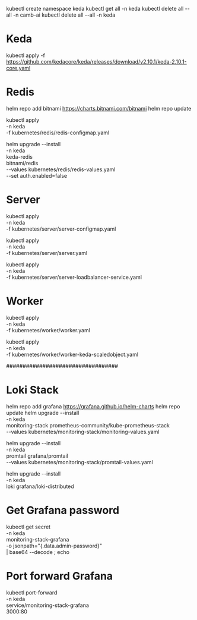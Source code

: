 kubectl create namespace keda
kubectl get all -n keda
kubectl delete all --all -n camb-ai
kubectl delete all --all -n keda

# Keda
kubectl apply -f https://github.com/kedacore/keda/releases/download/v2.10.1/keda-2.10.1-core.yaml

# Redis
helm repo add bitnami https://charts.bitnami.com/bitnami
helm repo update

kubectl apply \
  -n keda \
  -f kubernetes/redis/redis-configmap.yaml

helm upgrade --install \
  -n keda \
  keda-redis \
  bitnami/redis \
  --values kubernetes/redis/redis-values.yaml \
  --set auth.enabled=false



# Server
kubectl apply \
  -n keda \
  -f kubernetes/server/server-configmap.yaml

kubectl apply \
  -n keda \
  -f kubernetes/server/server.yaml

kubectl apply \
  -n keda \
  -f kubernetes/server/server-loadbalancer-service.yaml

# Worker
kubectl apply \
  -n keda \
  -f kubernetes/worker/worker.yaml

kubectl apply \
  -n keda \
  -f kubernetes/worker/worker-keda-scaledobject.yaml

##################################

# Loki Stack
helm repo add grafana https://grafana.github.io/helm-charts
helm repo update
helm upgrade --install \
  -n keda \
  monitoring-stack prometheus-community/kube-prometheus-stack \
  --values kubernetes/monitoring-stack/monitoring-values.yaml

helm upgrade --install \
  -n keda \
  promtail grafana/promtail \
  --values kubernetes/monitoring-stack/promtail-values.yaml

helm upgrade --install \
  -n keda \
  loki grafana/loki-distributed

# Get Grafana password
kubectl get secret \
  -n keda \
  monitoring-stack-grafana \
  -o jsonpath="{.data.admin-password}" \
  | base64 --decode ; echo

# Port forward Grafana
kubectl port-forward \
  -n keda \
  service/monitoring-stack-grafana \
  3000:80

